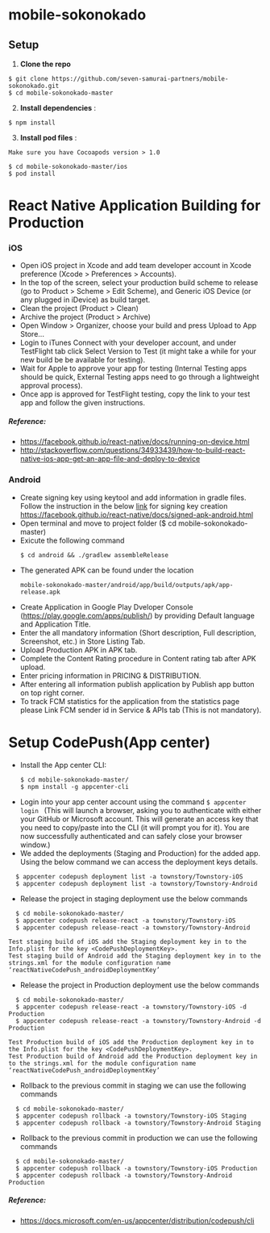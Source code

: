 # mobile-sokonokado

## Setup

1. **Clone the repo**

  ```
  $ git clone https://github.com/seven-samurai-partners/mobile-sokonokado.git
  $ cd mobile-sokonokado-master
  ```

2. **Install dependencies** :

  ```
  $ npm install
  ```
3. **Install pod files** :
  ```
  Make sure you have Cocoapods version > 1.0

  $ cd mobile-sokonokado-master/ios
  $ pod install
  ```
  
  
  
  
# React Native Application Building for Production
### iOS

* Open iOS project in Xcode and add team developer account in Xcode preference (Xcode > Preferences > Accounts).
* In the top of the screen, select your production build scheme to release (go to Product > Scheme > Edit Scheme), and Generic iOS Device (or any plugged in iDevice) as build target.
* Clean the project (Product > Clean)
* Archive the project (Product > Archive)
* Open Window > Organizer, choose your build and press Upload to App Store...
* Login to iTunes Connect with your developer account, and under TestFlight tab click Select Version to Test (it might take a while for your new build be be available for testing).
* Wait for Apple to approve your app for testing (Internal Testing apps should be quick, External Testing apps need to go through a lightweight approval process).
* Once app is approved for TestFlight testing, copy the link to your test app and follow the given instructions.

##### Reference: 
* https://facebook.github.io/react-native/docs/running-on-device.html
* http://stackoverflow.com/questions/34933439/how-to-build-react-native-ios-app-get-an-app-file-and-deploy-to-device

### Android
* Create signing key using keytool and add information in gradle files. Follow the instruction in the below [link] for signing key creation
 https://facebook.github.io/react-native/docs/signed-apk-android.html
* Open terminal and move to project folder ($ cd mobile-sokonokado-master)
* Exicute the following command 
    ```
    $ cd android && ./gradlew assembleRelease
    ```
* The generated APK can be found under the location
    ```
    mobile-sokonokado-master/android/app/build/outputs/apk/app-release.apk 
    ```    
* Create Application in Google Play Dveloper Console (https://play.google.com/apps/publish/) by providing Default language and Application Title.
* Enter the all mandatory information (Short description, Full description, Screenshot, etc.) in Store Listing Tab.
* Upload Production APK in APK tab.
* Complete the Content Rating procedure in Content rating tab after APK upload.
* Enter pricing information in PRICING & DISTRIBUTION.
* After entering all information publish application by Publish app button on top right corner.
* To track FCM statistics for the application from the statistics page please Link FCM sender id in Service & APIs tab (This is not mandatory). 

# Setup CodePush(App center)
* Install the App center CLI: 
  ```
  $ cd mobile-sokonokado-master/
  $ npm install -g appcenter-cli
  ```
* Login into your app center account using the command
```$ appcenter login ```
(This will launch a browser, asking you to authenticate with either your GitHub or Microsoft account. This will generate an access key that you need to copy/paste into the CLI (it will prompt you for it). You are now successfully authenticated and can safely close your browser window.)
* We added the deployments (Staging and Production) for the added app. Using the below command we can access the deployment keys details.
```
  $ appcenter codepush deployment list -a townstory/Townstory-iOS
  $ appcenter codepush deployment list -a townstory/Townstory-Android
```
* Release the project in staging deployment use the below commands
```
  $ cd mobile-sokonokado-master/
  $ appcenter codepush release-react -a townstory/Townstory-iOS
  $ appcenter codepush release-react -a townstory/Townstory-Android

Test staging build of iOS add the Staging deployment key in to the Info.plist for the key <CodePushDeploymentKey>.
Test staging build of Android add the Staging deployment key in to the strings.xml for the module configuration name ‘reactNativeCodePush_androidDeploymentKey’
```
* Release the project in Production deployment use the below commands
```
  $ cd mobile-sokonokado-master/
  $ appcenter codepush release-react -a townstory/Townstory-iOS -d Production
  $ appcenter codepush release-react -a townstory/Townstory-Android -d Production
  
Test Production build of iOS add the Production deployment key in to the Info.plist for the key <CodePushDeploymentKey>.
Test Production build of Android add the Production deployment key in to the strings.xml for the module configuration name ‘reactNativeCodePush_androidDeploymentKey’
```

* Rollback to the previous commit in staging we can use the following commands
```
  $ cd mobile-sokonokado-master/
  $ appcenter codepush rollback -a townstory/Townstory-iOS Staging
  $ appcenter codepush rollback -a townstory/Townstory-Android Staging
```
* Rollback to the previous commit in production we can use the following commands
```
  $ cd mobile-sokonokado-master/
  $ appcenter codepush rollback -a townstory/Townstory-iOS Production
  $ appcenter codepush rollback -a townstory/Townstory-Android Production
```
##### Reference:
* https://docs.microsoft.com/en-us/appcenter/distribution/codepush/cli


[link]: <https://facebook.github.io/react-native/docs/signed-apk-android.html>



